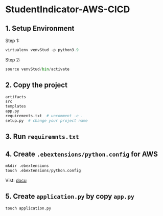 # StudentIndicator-AWS-CICD

## 1. Setup Environment
Step 1:

```python
virtualenv venvStud -p python3.9
```

Step 2:

```python
source venvStud/bin/activate
```

## 2. Copy the project
```python
artifacts
src
templates
app.py
requirements.txt  # uncomment -e .
setup.py  # change your project name 
```

## 3. Run `requiremnts.txt`

## 4. Create `.ebextensions/python.config` for AWS

```python
mkdir .ebextensions
touch .ebextensions/python.config
```
Vist: [docu](https://docs.aws.amazon.com/elasticbeanstalk/latest/dg/create-deploy-python-container.html)

## 5. Create `application.py` by copy `app.py`

```python
touch application.py
```

